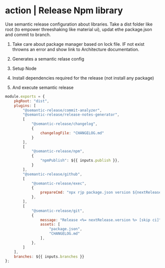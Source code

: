 # action | Release Npm library

Use semantic release configuration about libraries. Take a dist folder like root (to empower threeshaking like material ui), updat ethe package.json and commit to branch.



1. Take care about package manager based on lock file. IF not exist throwns an error and show link to Architecture documentation.

2. Generates a semantic relase config
3. Setup Node
4. Install dependencies required for the release (not install any package)
5. And execute semantic release

```js
module.exports = { 
    pkgRoot: "dist", 
    plugins: [
        "@semantic-release/commit-analyzer", 
        "@semantic-release/release-notes-generator", 
        [
            "@semantic-release/changelog", 
            { 
                changelogFile: "CHANGELOG.md" 
            }
        ], 
        [
            "@semantic-release/npm",
            {  
                "npmPublish": ${{ inputs.publish }},
            }
        ],
        "@semantic-release/github",
        [
            "@semantic-release/exec",
            {  
                prepareCmd: "npx rjp package.json version ${nextRelease.version}",
            },
        ],
        [
            "@semantic-release/git",
            {  
                message: "Release <%= nextRelease.version %> [skip ci]",
                assets: [
                    "package.json", 
                    "CHANGELOG.md"
                ],
            },
        ]
    ],
    branches: ${{ inputs.branches }} 
};
```